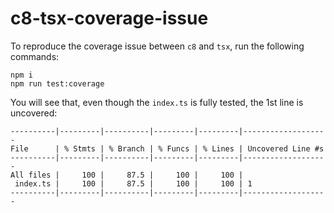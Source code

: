 # c8-tsx-coverage-issue

To reproduce the coverage issue between `c8` and `tsx`, run the following commands:

```
npm i
npm run test:coverage
```

You will see that, even though the `index.ts` is fully tested, the 1st line is uncovered:

```
----------|---------|----------|---------|---------|-------------------
File      | % Stmts | % Branch | % Funcs | % Lines | Uncovered Line #s
----------|---------|----------|---------|---------|-------------------
All files |     100 |     87.5 |     100 |     100 |
 index.ts |     100 |     87.5 |     100 |     100 | 1
----------|---------|----------|---------|---------|-------------------
```
